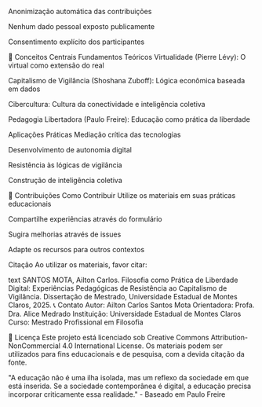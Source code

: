 
Anonimização automática das contribuições

Nenhum dado pessoal exposto publicamente

Consentimento explícito dos participantes

🎨 Conceitos Centrais
Fundamentos Teóricos
Virtualidade (Pierre Lévy): O virtual como extensão do real

Capitalismo de Vigilância (Shoshana Zuboff): Lógica econômica baseada em dados

Cibercultura: Cultura da conectividade e inteligência coletiva

Pedagogia Libertadora (Paulo Freire): Educação como prática da liberdade

Aplicações Práticas
Mediação crítica das tecnologias

Desenvolvimento de autonomia digital

Resistência às lógicas de vigilância

Construção de inteligência coletiva

🤝 Contribuições
Como Contribuir
Utilize os materiais em suas práticas educacionais

Compartilhe experiências através do formulário

Sugira melhorias através de issues

Adapte os recursos para outros contextos

Citação
Ao utilizar os materiais, favor citar:

text
SANTOS MOTA, Ailton Carlos. Filosofia como Prática de Liberdade Digital: 
Experiências Pedagógicas de Resistência ao Capitalismo de Vigilância. 
Dissertação de Mestrado, Universidade Estadual de Montes Claros, 2025.
📞 Contato
Autor: Ailton Carlos Santos Mota
Orientadora: Profa. Dra. Alice Medrado
Instituição: Universidade Estadual de Montes Claros
Curso: Mestrado Profissional em Filosofia

📄 Licença
Este projeto está licenciado sob Creative Commons Attribution-NonCommercial 4.0 International License. Os materiais podem ser utilizados para fins educacionais e de pesquisa, com a devida citação da fonte.

"A educação não é uma ilha isolada, mas um reflexo da sociedade em que está inserida. Se a sociedade contemporânea é digital, a educação precisa incorporar criticamente essa realidade." - Baseado em Paulo Freire
